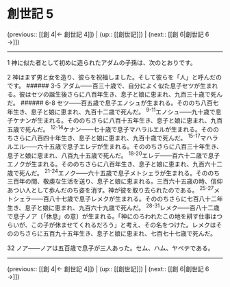 # 創世記 5

(previous:: [[創 4|← 創世記 4]]) | (up:: [[創世記]]) | (next:: [[創 6|創世記 6 →]])

***




1 
神に似た者として初めに造られたアダムの子孫は、次のとおりです。 



2 
神はまず男と女を造り、彼らを祝福しました。そして彼らを「人」と呼んだのです。 ###### 3-5 アダム――百三十歳で、自分によく似た息子セツが生まれる。彼はセツの誕生後さらに八百年生き、息子と娘に恵まれ、九百三十歳で死んだ。 ###### 6-8 セツ――百五歳で息子エノシュが生まれる。そののち八百七年生き、息子と娘に恵まれ、九百十二歳で死んだ。 <sup class="versenum">9-11</sup>エノシュ――九十歳で息子ケナンが生まれる。そののちさらに八百十五年生き、息子と娘に恵まれ、九百五歳で死んだ。 <sup class="versenum">12-14</sup>ケナン――七十歳で息子マハラルエルが生まれる。そののちさらに八百四十年生き、息子と娘に恵まれ、九百十歳で死んだ。 <sup class="versenum">15-17</sup>マハラルエル――六十五歳で息子エレデが生まれる。そののちさらに八百三十年生き、息子と娘に恵まれ、八百九十五歳で死んだ。 <sup class="versenum">18-20</sup>エレデ――百六十二歳で息子エノクが生まれる。そののちさらに八百年生き、息子と娘に恵まれ、九百六十二歳で死んだ。 <sup class="versenum">21-24</sup>エノク――六十五歳で息子メトシェラが生まれる。そののち三百年の間、敬虔な生活を送り、息子と娘に恵まれる。三百六十五歳の時、信仰あつい人として歩んだのち姿を消す。神が彼を取り去られたのである。 <sup class="versenum">25-27</sup>メトシェラ――百八十七歳で息子レメクが生まれる。そののちさらに七百八十二年生き、息子と娘に恵まれ、九百六十九歳で死んだ。 <sup class="versenum">28-31</sup>レメク――百八十二歳で息子ノア〔「休息」の意〕が生まれる。「神にのろわれたこの地を耕す仕事はつらいが、この子が休ませてくれるだろう」と考え、その名をつけた。レメクはそののちさらに五百九十五年生き、息子と娘に恵まれ、七百七十七歳で死んだ。 



32 
ノア――ノアは五百歳で息子が三人あった。セム、ハム、ヤペテである。

***

(previous:: [[創 4|← 創世記 4]]) | (up:: [[創世記]]) | (next:: [[創 6|創世記 6 →]])

